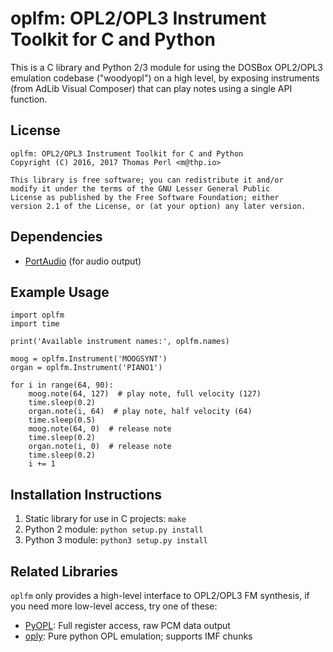 # oplfm: OPL2/OPL3 Instrument Toolkit for C and Python

This is a C library and Python 2/3 module for using the DOSBox
OPL2/OPL3 emulation codebase ("woodyopl") on a high level, by
exposing instruments (from AdLib Visual Composer) that can play
notes using a single API function.

## License

    oplfm: OPL2/OPL3 Instrument Toolkit for C and Python
    Copyright (C) 2016, 2017 Thomas Perl <m@thp.io>
    
    This library is free software; you can redistribute it and/or
    modify it under the terms of the GNU Lesser General Public
    License as published by the Free Software Foundation; either
    version 2.1 of the License, or (at your option) any later version.

## Dependencies

  * [PortAudio](http://www.portaudio.com) (for audio output)

## Example Usage

    import oplfm
    import time
    
    print('Available instrument names:', oplfm.names)
    
    moog = oplfm.Instrument('MOOGSYNT')
    organ = oplfm.Instrument('PIANO1')
    
    for i in range(64, 90):
        moog.note(64, 127)  # play note, full velocity (127)
        time.sleep(0.2)
        organ.note(i, 64)  # play note, half velocity (64)
        time.sleep(0.5)
        moog.note(64, 0)  # release note
        time.sleep(0.2)
        organ.note(i, 0)  # release note
        time.sleep(0.2)
        i += 1

## Installation Instructions

  1. Static library for use in C projects: `make`
  2. Python 2 module: `python setup.py install`
  3. Python 3 module: `python3 setup.py install`

## Related Libraries

`oplfm` only provides a high-level interface to OPL2/OPL3 FM
synthesis, if you need more low-level access, try one of these:

  * [PyOPL](https://github.com/Malvineous/pyopl): Full register access, raw PCM data output
  * [oply](https://github.com/TexZK/oply): Pure python OPL emulation; supports IMF chunks
